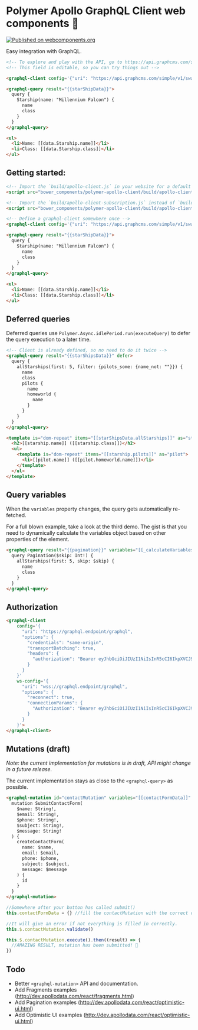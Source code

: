 # Polymer Apollo GraphQL Client web components 🚀

[![Published on webcomponents.org](https://img.shields.io/badge/webcomponents.org-published-blue.svg?style=flat-square)](https://www.webcomponents.org/element/reach-digital/polymer-apollo-client)

Easy integration with GraphQL.

<!--
```html
<custom-element-demo>
  <template>
    <script src="../webcomponentsjs/webcomponents-lite.js"></script>
    <script src="build/apollo-client.js"></script>
    <link rel="import" href="graphql-client.html">
    <link rel="import" href="graphql-query.html">
    <link rel="import" href="../polymer/lib/elements/dom-bind.html">
    <style>
      html {
        font-family: sans-serif; 
      }
    </style>
    <div>
      <dom-bind>
        <template is="dom-bind">
         <next-code-block></next-code-block>
        </template>
      </dom-bind>
    </div>
  </template>
</custom-element-demo>
```
-->
```html
<!-- To explore and play with the API, go to https://api.graphcms.com/simple/v1/swapi -->
<!-- This field is editable, so you can try things out -->

<graphql-client config='{"uri": "https://api.graphcms.com/simple/v1/swapi"}'></graphql-client>

<graphql-query result="{{starShipData}}">
  query {
    Starship(name: "Millennium Falcon") {
      name
      class
    }
  }
</graphql-query>

<ul>
  <li>Name: [[data.Starship.name]]</li>
  <li>Class: [[data.Starship.class]]</li>
</ul>
```

## Getting started:

```html
<!-- Import the `build/apollo-client.js` in your website for a default setup -->
<script src="bower_components/polymer-apollo-client/build/apollo-client.js"></script>
```

```html
<!-- Import the `build/apollo-client-subscription.js` instead of `build/apollo-client.js`, if you need GraphQL subscriptions support -->
<script src="bower_components/polymer-apollo-client/build/apollo-client-subscription.js"></script>
```

```html
<!-- Define a graphql-client somewhere once -->
<graphql-client config='{"uri": "https://api.graphcms.com/simple/v1/swapi"}'></graphql-client>

<graphql-query result="{{starShipData}}">
  query {
    Starship(name: "Millennium Falcon") {
      name
      class
    }
  }
</graphql-query>

<ul>
  <li>Name: [[data.Starship.name]]</li>
  <li>Class: [[data.Starship.class]]</li>
</ul>
```

## Deferred queries
Deferred queries use `Polymer.Async.idlePeriod.run(executeQuery)` to defer the query execution to a later time.


```html
<!-- Client is already defined, so no need to do it twice -->
<graphql-query result="{{starShipsData}}" defer>
  query {
    allStarships(first: 5, filter: {pilots_some: {name_not: ""}}) {
      name
      class
      pilots {
        name
        homeworld {
          name
        }
      }
    }
  }
</graphql-query>

<template is="dom-repeat" items="[[starShipsData.allStarships]]" as="starship">
  <h2>[[starship.name]] ([[starship.class]])</h2>
  <ul>
    <template is="dom-repeat" items="[[starship.pilots]]" as="pilot">
      <li>[[pilot.name]] ([[pilot.homeworld.name]])</li>
    </template>
  </ul>
</template>
```

## Query variables

When the `variables` property changes, the query gets automatically re-fetched.

For a full blown example, take a look at the third demo. The gist is that you need to dynamically calculate the
variables object based on other properties of the element.

```html
<graphql-query result="{{pagination}}" variables="[[_calculateVariables(skip)]]">
  query Pagination($skip: Int!) {
    allStarships(first: 5, skip: $skip) {
      name
      class
    }
  }
</graphql-query>
```

## Authorization

```html
<graphql-client
    config='{
      "uri": "https://graphql.endpoint/graphql",
      "options": {
        "credentials": "same-origin",
        "transportBatching": true,
        "headers": {
          "authorization": "Bearer eyJhbGciOiJIUzI1NiIsInR5cCI6IkpXVCJ9.eyJ1c2VySWQiOiJjamtjaDFhc2kwMDN5MGExNXhteHIydWMzIiwiaWF0IjoxNTMzNzE5MzY2fQ.gielaRu4-YVrixfuj4AHbVbVo1fBbewkJwFb93krmMQ"
        }
      }
    }'
    ws-config='{
      "uri": "wss://graphql.endpoint/graphql",
      "options": {
        "reconnect": true,
        "connectionParams": {
          "Authorization": "Bearer eyJhbGciOiJIUzI1NiIsInR5cCI6IkpXVCJ9.eyJ1c2VySWQiOiJjamtjaDFhc2kwMDN5MGExNXhteHIydWMzIiwiaWF0IjoxNTMzNzE5MzY2fQ.gielaRu4-YVrixfuj4AHbVbVo1fBbewkJwFb93krmMQ"
        }
      }
    }'>
</graphql-client>
```

## Mutations (draft)

_Note: the current implementation for mutations is in draft, API might change in a future release._

The current implementation stays as close to the `<graphql-query>` as possible.

```html
<graphql-mutation id="contactMutation" variables="[[contactFormData]]" result="{{contactMutationResult}}">
  mutation SubmitContactForm(
    $name: String!,
    $email: String!,
    $phone: String!,
    $subject: String!,
    $message: String!
  ) {
    createContactForm(
      name: $name,
      email: $email,
      phone: $phone,
      subject: $subject,
      message: $message
    ) {
      id
    }
  }
</graphql-mutation>
```

```js
//Somewhere after your button has called submit()
this.contactFormData = {} //fill the contactMutation with the correct data.

//It will give an error if not everything is filled in correctly.
this.$.contactMutation.validate()

this.$.contactMutation.execute().then((result) => {
  //AMAZING RESULT, mutation has been submitted! 🎉
})
```

## Todo
- Better `<graphql-mutation>` API and documentation.
- Add Fragments examples (http://dev.apollodata.com/react/fragments.html)
- Add Pagination examples (http://dev.apollodata.com/react/optimistic-ui.html)
- Add Optimistic UI examples (http://dev.apollodata.com/react/optimistic-ui.html)
